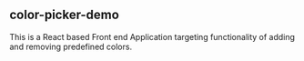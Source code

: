## color-picker-demo

This is a React based Front end Application targeting functionality of adding and removing predefined colors. 
